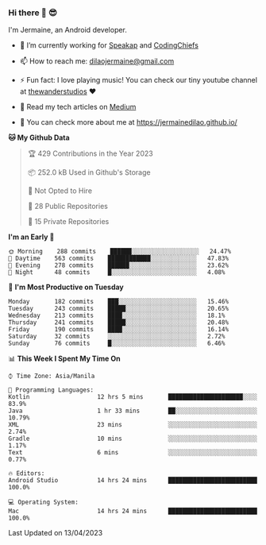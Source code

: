 ### Hi there 👋 😎
I'm Jermaine, an Android developer.

- 🔭 I’m currently working for [Speakap](https://www.speakap.com/) and [CodingChiefs](https://codingchiefs.com/en/)

- 📫 How to reach me: dilaojermaine@gmail.com

- ⚡ Fun fact: I love playing music! You can check our tiny youtube channel at [thewanderstudios](https://www.youtube.com/thewanderstudios) ♥️

- 📖 Read my tech articles on [Medium](https://jermainedilao.medium.com/)

- 👀 You can check more about me at https://jermainedilao.github.io/

<!--
**jermainedilao/jermainedilao** is a ✨ _special_ ✨ repository because its `README.md` (this file) appears on your GitHub profile.

Here are some ideas to get you started:

- 🔭 I’m currently working on ...
- 🌱 I’m currently learning ...
- 👯 I’m looking to collaborate on ...
- 🤔 I’m looking for help with ...
- 💬 Ask me about ...
- 📫 How to reach me: ...
- 😄 Pronouns: ...
- ⚡ Fun fact: ...
-->

<!--START_SECTION:waka-->
**🐱 My Github Data** 

> 🏆 429 Contributions in the Year 2023
 > 
> 📦 252.0 kB Used in Github's Storage 
 > 
> 🚫 Not Opted to Hire
 > 
> 📜 28 Public Repositories 
 > 
> 🔑 15 Private Repositories  
 > 
**I'm an Early 🐤** 

```text
🌞 Morning    288 commits    ██████░░░░░░░░░░░░░░░░░░░   24.47% 
🌆 Daytime    563 commits    ████████████░░░░░░░░░░░░░   47.83% 
🌃 Evening    278 commits    ██████░░░░░░░░░░░░░░░░░░░   23.62% 
🌙 Night      48 commits     █░░░░░░░░░░░░░░░░░░░░░░░░   4.08%

```
📅 **I'm Most Productive on Tuesday** 

```text
Monday       182 commits    ███░░░░░░░░░░░░░░░░░░░░░░   15.46% 
Tuesday      243 commits    █████░░░░░░░░░░░░░░░░░░░░   20.65% 
Wednesday    213 commits    ████░░░░░░░░░░░░░░░░░░░░░   18.1% 
Thursday     241 commits    █████░░░░░░░░░░░░░░░░░░░░   20.48% 
Friday       190 commits    ████░░░░░░░░░░░░░░░░░░░░░   16.14% 
Saturday     32 commits     ░░░░░░░░░░░░░░░░░░░░░░░░░   2.72% 
Sunday       76 commits     █░░░░░░░░░░░░░░░░░░░░░░░░   6.46%

```


📊 **This Week I Spent My Time On** 

```text
⌚︎ Time Zone: Asia/Manila

💬 Programming Languages: 
Kotlin                   12 hrs 5 mins       █████████████████████░░░░   83.9% 
Java                     1 hr 33 mins        ██░░░░░░░░░░░░░░░░░░░░░░░   10.79% 
XML                      23 mins             ░░░░░░░░░░░░░░░░░░░░░░░░░   2.74% 
Gradle                   10 mins             ░░░░░░░░░░░░░░░░░░░░░░░░░   1.17% 
Text                     6 mins              ░░░░░░░░░░░░░░░░░░░░░░░░░   0.77%

🔥 Editors: 
Android Studio           14 hrs 24 mins      █████████████████████████   100.0%

💻 Operating System: 
Mac                      14 hrs 24 mins      █████████████████████████   100.0%

```


 Last Updated on 13/04/2023
<!--END_SECTION:waka-->
